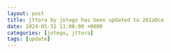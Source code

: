 ```yaml
---
layout: post
title: jttora by jotego has been updated to 261a0ce
date: 2024-05-31 11:08:00 +0000
categories: [jotego, jttora]
tags: [update]
---
```


